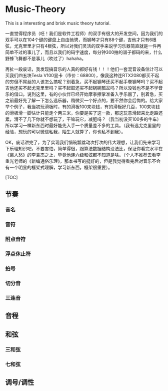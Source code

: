 # Music-Theory
This is a interesting and brisk music theory tutorial.

一直觉得程序员（呸！我们是软件工程师）的双手有很大的开发空间，因为我们的双手可以在104个键的键盘上自由驰骋，而钢琴才只有88个键，吉他才只有6根弦，尤克里里才只有4根弦，所以对我们灵活的双手来说学习乐器简直就是一件再简单不过的事儿了，而且以我们的码字速度，每分钟300拍的谱子都码的来，什么野蜂飞舞都不是事儿（吹过了）hahaha。

再扯一段废话，我发现搞音乐的人真的都好有钱！！！他们一套混音设备估计可以买我们四五块Tesla V100显卡（市价：68800），像我这种连RTX2080都买不起的穷但不屌丝的人该怎么搞呢？别着急，买不起钢琴还买不起手卷钢琴吗？买不起吉他还买不起尤克里里吗？买不起鼓还买不起锅碗瓢盆吗？所以没钱也不是不学音乐的借口。说到这里，有的小伙伴已经开始摩拳擦掌准备入手乐器了，别着急，买之前最好先了解一下怎么选乐器，稍微买一个好点的，要不然你会后悔的。给大家举个例子，我当初玩滑板时，有的滑板100来块钱，有的滑板好几百，100来块钱的滑板滑一脚估计只能走个两三米，你要是买了这一款，那这玩意滑起来比走路还累，滑不了几下你就不想玩了，干嘛玩它，减肥吗？（我当初没买100多的牛车）所以学习一样新东西时最好能先入手一个质量差不多的工具。（我有选尤克里里的经验，想玩的可以微信私我，陌生人就算了，你也私不到我）。

OK，废话讲完了，为了实现我们锅碗瓢盆动次打次的伟大理想，让我们先来学习下乐理知识吧，不要害怕，简单得很，跟算法数据结构没法比，保证你看完水平在《离人愁》的李袁杰之上，毕竟他连六级和弦都不知道是啥。（个人不推荐去看李重光老师的《新编通俗乐理》，那本书写的挺好的，但是我觉得看完后对音乐不会有一个明显的框架式理解，学习新东西，框架很重要）。

[TOC]

## 节奏

### 音名

### 音符

### 附点音符

### 浮点休止符

### 拍号

### 切分音

### 三连音

## 音程

## 和弦

### 三和弦

### 七和弦

## 调号/调性




